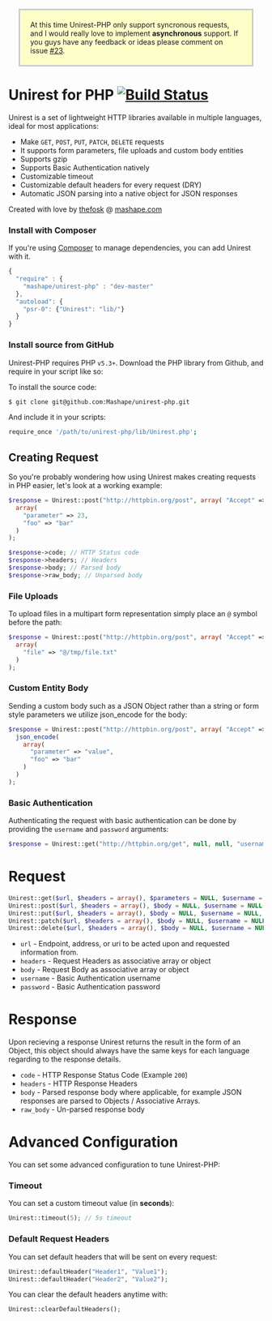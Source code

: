 <div style="margin: 20px; background-color: #FDFFC9; padding: 20px; border: solid 3px #cccccc">
At this time Unirest-PHP only support syncronous requests, and I would really love to implement  <b>asynchronous</b> support. If you guys have any feedback or ideas please comment on issue <a href="https://github.com/Mashape/unirest-php/issues/23">#23</a>.
</div>

# Unirest for PHP [![Build Status](https://api.travis-ci.org/Mashape/unirest-php.png)](https://travis-ci.org/Mashape/unirest-php)

Unirest is a set of lightweight HTTP libraries available in multiple languages, ideal for most applications:

* Make `GET`, `POST`, `PUT`, `PATCH`, `DELETE` requests
* It supports form parameters, file uploads and custom body entities
* Supports gzip
* Supports Basic Authentication natively
* Customizable timeout
* Customizable default headers for every request (DRY)
* Automatic JSON parsing into a native object for JSON responses

Created with love by [thefosk](https://github.com/thefosk) @ [mashape.com](https://mashape.com)

### Install with Composer
If you're using [Composer](https://github.com/composer/composer) to manage
dependencies, you can add Unirest with it.

```javascript
{
  "require" : {
    "mashape/unirest-php" : "dev-master"
  },
  "autoload": {
    "psr-0": {"Unirest": "lib/"}
  }
}
```

### Install source from GitHub
Unirest-PHP requires PHP `v5.3+`. Download the PHP library from Github, and require in your script like so:

To install the source code:

```bash
$ git clone git@github.com:Mashape/unirest-php.git 
```

And include it in your scripts:

```bash
require_once '/path/to/unirest-php/lib/Unirest.php';
```

## Creating Request

So you're probably wondering how using Unirest makes creating requests in PHP easier, let's look at a working example:

```php
$response = Unirest::post("http://httpbin.org/post", array( "Accept" => "application/json" ),
  array(
    "parameter" => 23,
    "foo" => "bar"
  )
);

$response->code; // HTTP Status code
$response->headers; // Headers
$response->body; // Parsed body
$response->raw_body; // Unparsed body
```

### File Uploads

To upload files in a multipart form representation simply place an `@` symbol before the path:

```php
$response = Unirest::post("http://httpbin.org/post", array( "Accept" => "application/json" ),
  array(
    "file" => "@/tmp/file.txt"
  )
);
 ```
 
### Custom Entity Body
Sending a custom body such as a JSON Object rather than a string or form style parameters we utilize json_encode for the body:
```php
$response = Unirest::post("http://httpbin.org/post", array( "Accept" => "application/json" ),
  json_encode(
    array(
      "parameter" => "value",
      "foo" => "bar"
    )
  )
);
```

### Basic Authentication

Authenticating the request with basic authentication can be done by providing the `username` and `password` arguments:

```php
$response = Unirest::get("http://httpbin.org/get", null, null, "username", "password");
```

# Request
```php
Unirest::get($url, $headers = array(), $parameters = NULL, $username = NULL, $password = NULL)
Unirest::post($url, $headers = array(), $body = NULL, $username = NULL, $password = NULL)
Unirest::put($url, $headers = array(), $body = NULL, $username = NULL, $password = NULL)
Unirest::patch($url, $headers = array(), $body = NULL, $username = NULL, $password = NULL)
Unirest::delete($url, $headers = array(), $body = NULL, $username = NULL, $password = NULL)
```
  
- `url` - Endpoint, address, or uri to be acted upon and requested information from.
- `headers` - Request Headers as associative array or object
- `body` - Request Body as associative array or object
- `username` - Basic Authentication username
- `password` - Basic Authentication password

# Response
Upon recieving a response Unirest returns the result in the form of an Object, this object should always have the same keys for each language regarding to the response details.

- `code` - HTTP Response Status Code (Example `200`)
- `headers` - HTTP Response Headers
- `body` - Parsed response body where applicable, for example JSON responses are parsed to Objects / Associative Arrays.
- `raw_body` - Un-parsed response body

# Advanced Configuration

You can set some advanced configuration to tune Unirest-PHP:

### Timeout

You can set a custom timeout value (in **seconds**):

```php
Unirest::timeout(5); // 5s timeout
```

### Default Request Headers

You can set default headers that will be sent on every request:

```php
Unirest::defaultHeader("Header1", "Value1");
Unirest::defaultHeader("Header2", "Value2");
```

You can clear the default headers anytime with:

```php
Unirest::clearDefaultHeaders();
```
